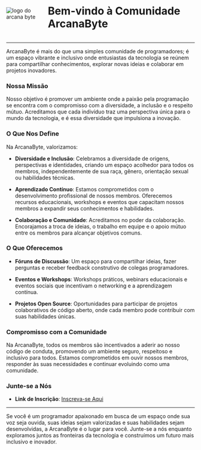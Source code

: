 
<div style="display: flex;
    align-items: center;
    justify-content: center;">
<img src="https://avatars.githubusercontent.com/arcanabyte" alt="logo do arcana byte"/>
    <h1>Bem-vindo à Comunidade ArcanaByte</h1>
</div>

---

ArcanaByte é mais do que uma simples comunidade de programadores; é um espaço vibrante e inclusivo onde entusiastas da tecnologia se reúnem para compartilhar conhecimentos, explorar novas ideias e colaborar em projetos inovadores.

### Nossa Missão

Nosso objetivo é promover um ambiente onde a paixão pela programação se encontra com o compromisso com a diversidade, a inclusão e o respeito mútuo. Acreditamos que cada indivíduo traz uma perspectiva única para o mundo da tecnologia, e é essa diversidade que impulsiona a inovação.

### O Que Nos Define

Na ArcanaByte, valorizamos:

- **Diversidade e Inclusão**: Celebramos a diversidade de origens, perspectivas e identidades, criando um espaço acolhedor para todos os membros, independentemente de sua raça, gênero, orientação sexual ou habilidades técnicas.

- **Aprendizado Contínuo**: Estamos comprometidos com o desenvolvimento profissional de nossos membros. Oferecemos recursos educacionais, workshops e eventos que capacitam nossos membros a expandir seus conhecimentos e habilidades.

- **Colaboração e Comunidade**: Acreditamos no poder da colaboração. Encorajamos a troca de ideias, o trabalho em equipe e o apoio mútuo entre os membros para alcançar objetivos comuns.

### O Que Oferecemos

- **Fóruns de Discussão**: Um espaço para compartilhar ideias, fazer perguntas e receber feedback construtivo de colegas programadores.

- **Eventos e Workshops**: Workshops práticos, webinars educacionais e eventos sociais que incentivam o networking e a aprendizagem contínua.

- **Projetos Open Source**: Oportunidades para participar de projetos colaborativos de código aberto, onde cada membro pode contribuir com suas habilidades únicas.

### Compromisso com a Comunidade

Na ArcanaByte, todos os membros são incentivados a aderir ao nosso código de conduta, promovendo um ambiente seguro, respeitoso e inclusivo para todos. Estamos comprometidos em ouvir nossos membros, responder às suas necessidades e continuar evoluindo como uma comunidade.

### Junte-se a Nós

- **Link de Inscrição**: [Inscreva-se Aqui](link_para_inscrição)
---

Se você é um programador apaixonado em busca de um espaço onde sua voz seja ouvida, suas ideias sejam valorizadas e suas habilidades sejam desenvolvidas, a ArcanaByte é o lugar para você. Junte-se a nós enquanto exploramos juntos as fronteiras da tecnologia e construímos um futuro mais inclusivo e inovador.
